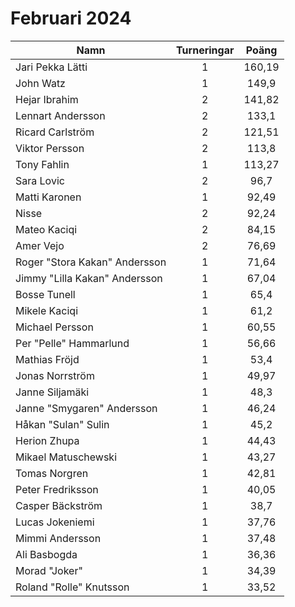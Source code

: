 # Februari 2024

Namn|Turneringar|Poäng
----|:---------:|:---:
Jari Pekka Lätti|1|160,19
John Watz|1|149,9
Hejar Ibrahim|2|141,82
Lennart Andersson|2|133,1
Ricard Carlström|2|121,51
Viktor Persson|2|113,8
Tony Fahlin|1|113,27
Sara Lovic|2|96,7
Matti Karonen|1|92,49
Nisse|2|92,24
Mateo Kaciqi|2|84,15
Amer Vejo|2|76,69
Roger "Stora Kakan" Andersson|1|71,64
Jimmy "Lilla Kakan" Andersson|1|67,04
Bosse Tunell|1|65,4
Mikele Kaciqi|1|61,2
Michael Persson|1|60,55
Per "Pelle" Hammarlund|1|56,66
Mathias Fröjd|1|53,4
Jonas Norrström|1|49,97
Janne Siljamäki|1|48,3
Janne "Smygaren" Andersson|1|46,24
Håkan "Sulan" Sulin|1|45,2
Herion Zhupa|1|44,43
Mikael Matuschewski|1|43,27
Tomas Norgren|1|42,81
Peter Fredriksson|1|40,05
Casper Bäckström|1|38,7
Lucas Jokeniemi|1|37,76
Mimmi Andersson|1|37,48
Ali Basbogda|1|36,36
Morad "Joker"|1|34,39
Roland "Rolle" Knutsson|1|33,52